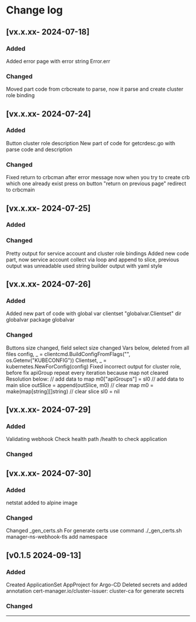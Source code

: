 # Change log
## [vx.x.xx- 2024-07-18]
### Added
Added error page with error string Error.err
### Changed
Moved part code from crbcreate to parse, now it parse and create cluster role binding

## [vx.x.xx- 2024-07-24]
### Added
Button cluster role description
New part of code for getcrdesc.go with parse code and description 
### Changed
Fixed return to crbcman after error message 
now when you try to create crb which one already exist press on button "return on previous page" redirect to crbcmain 

## [vx.x.xx- 2024-07-25]
### Added

### Changed
Pretty output for service account and cluster role bindings
Added new code part, now service account collect via loop and append to slice, previous output was unreadable
used string builder
output with yaml style

## [vx.x.xx- 2024-07-26]
### Added
Added new part of code with global var clientset "globalvar.Clientset"
dir globalvar package globalvar

### Changed
Buttons size changed, field select size changed
Vars below, deleted from all files
config, _    = clientcmd.BuildConfigFromFlags("", os.Getenv("KUBECONFIG"))
Clientset, _ = kubernetes.NewForConfig(config)
Fixed incorrect output for cluster role, before fix apiGroup repeat every iteration because map not cleared
Resolution below:
// add data to map
m0["apiGroups"] = sl0
// add data to main slice
outSlice = append(outSlice, m0)
// clear map
m0 = make(map[string][]string)
// clear slice
sl0 = nil

## [vx.x.xx- 2024-07-29]
### Added
Validating webhook 
Check health path /health to check application 
### Changed

## [vx.x.xx- 2024-07-30]
### Added
netstat added to alpine image
### Changed
Changed _gen_certs.sh 
For generate certs use command ./_gen_certs.sh  <namespacename> <servicename>
manager-ns-webhook-tls add namespace

## [v0.1.5 2024-09-13]
### Added
Created ApplicationSet AppProject for Argo-CD
Deleted secrets and added annotation cert-manager.io/cluster-issuer: cluster-ca for generate secrets
### Changed
-----








